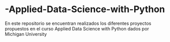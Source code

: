 # -Applied-Data-Science-with-Python
En este repositorio se encuentran realizados los diferentes proyectos propuestos en el curso  Applied Data Science with Python dados por Michigan University 
